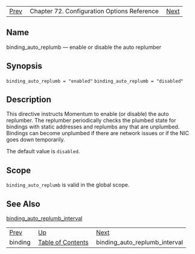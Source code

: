|     |     |     |
| --- | --- | --- |
| [Prev](conf.ref.binding)  | Chapter 72. Configuration Options Reference |  [Next](conf.ref.binding_auto_replumb_interval) |

<a name="conf.ref.binding_auto_replumb"></a>
## Name

binding_auto_replumb — enable or disable the auto replumber

## Synopsis

`binding_auto_replumb = "enabled"`
`binding_auto_replumb = "disabled"`

<a name="idp23614192"></a>
## Description

This directive instructs Momentum to enable (or disable) the auto replumber. The replumber periodically checks the plumbed state for bindings with static addresses and replumbs any that are unplumbed. Bindings can become unplumbed if there are network issues or if the NIC goes down temporarily.

The default value is `disabled`.

<a name="idp23617200"></a>
## Scope

`binding_auto_replumb` is valid in the global scope.

<a name="idp23619456"></a>
## See Also

[binding_auto_replumb_interval](conf.ref.binding_auto_replumb_interval "binding_auto_replumb_interval")

|     |     |     |
| --- | --- | --- |
| [Prev](conf.ref.binding)  | [Up](config.options.ref) |  [Next](conf.ref.binding_auto_replumb_interval) |
| binding  | [Table of Contents](index) |  binding_auto_replumb_interval |

